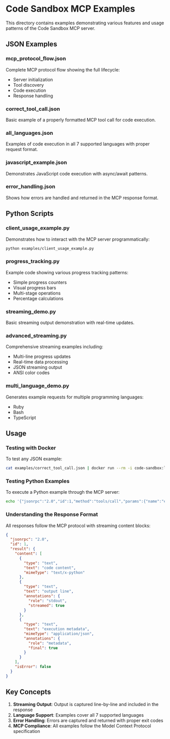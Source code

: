 # Code Sandbox MCP Examples

This directory contains examples demonstrating various features and usage patterns of the Code Sandbox MCP server.

## JSON Examples

### mcp_protocol_flow.json
Complete MCP protocol flow showing the full lifecycle:
- Server initialization
- Tool discovery
- Code execution
- Response handling

### correct_tool_call.json
Basic example of a properly formatted MCP tool call for code execution.

### all_languages.json
Examples of code execution in all 7 supported languages with proper request format.

### javascript_example.json
Demonstrates JavaScript code execution with async/await patterns.

### error_handling.json
Shows how errors are handled and returned in the MCP response format.

## Python Scripts

### client_usage_example.py
Demonstrates how to interact with the MCP server programmatically:
```bash
python examples/client_usage_example.py
```

### progress_tracking.py
Example code showing various progress tracking patterns:
- Simple progress counters
- Visual progress bars
- Multi-stage operations
- Percentage calculations

### streaming_demo.py
Basic streaming output demonstration with real-time updates.

### advanced_streaming.py
Comprehensive streaming examples including:
- Multi-line progress updates
- Real-time data processing
- JSON streaming output
- ANSI color codes

### multi_language_demo.py
Generates example requests for multiple programming languages:
- Ruby
- Bash
- TypeScript

## Usage

### Testing with Docker

To test any JSON example:
```bash
cat examples/correct_tool_call.json | docker run --rm -i code-sandbox:latest
```

### Testing Python Examples

To execute a Python example through the MCP server:
```bash
echo '{"jsonrpc":"2.0","id":1,"method":"tools/call","params":{"name":"execute_code","arguments":{"language":"python","code":"'"$(cat examples/progress_tracking.py | jq -Rs .)"'"}}}' | docker run --rm -i code-sandbox:latest
```

### Understanding the Response Format

All responses follow the MCP protocol with streaming content blocks:

```json
{
  "jsonrpc": "2.0",
  "id": 1,
  "result": {
    "content": [
      {
        "type": "text",
        "text": "code content",
        "mimeType": "text/x-python"
      },
      {
        "type": "text",
        "text": "output line",
        "annotations": {
          "role": "stdout",
          "streamed": true
        }
      },
      {
        "type": "text",
        "text": "execution metadata",
        "mimeType": "application/json",
        "annotations": {
          "role": "metadata",
          "final": true
        }
      }
    ],
    "isError": false
  }
}
```

## Key Concepts

1. **Streaming Output**: Output is captured line-by-line and included in the response
2. **Language Support**: Examples cover all 7 supported languages
3. **Error Handling**: Errors are captured and returned with proper exit codes
4. **MCP Compliance**: All examples follow the Model Context Protocol specification